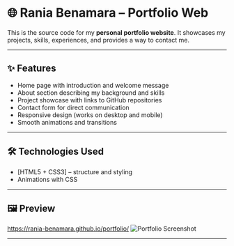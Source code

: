 # 🌐 Rania Benamara – Portfolio Web

This is the source code for my **personal portfolio website**. It showcases my projects, skills, experiences, and provides a way to contact me.



---

## ✨ Features

- Home page with introduction and welcome message
- About section describing my background and skills
- Project showcase with links to GitHub repositories
- Contact form for direct communication
- Responsive design (works on desktop and mobile)
- Smooth animations and transitions

---

## 🛠️ Technologies Used

- [HTML5 + CSS3] – structure and styling
-  Animations with CSS 

---

## 🖼️ Preview

https://rania-benamara.github.io/portfolio/
![Portfolio Screenshot](https://i.postimg.cc/j227hTb6/Screenshot-2025-05-19-at-4-23-50-PM.png)

---


